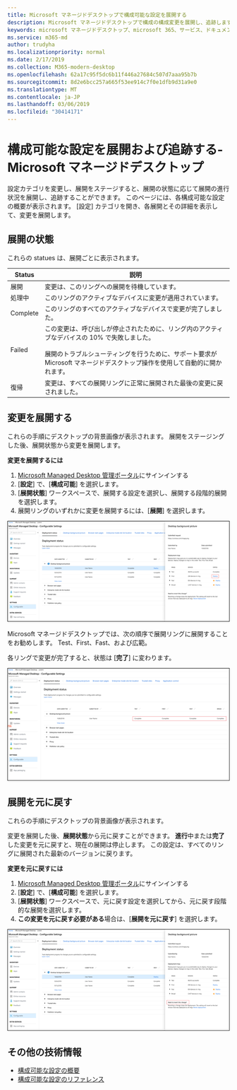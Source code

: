 ```yaml
---
title: Microsoft マネージドデスクトップで構成可能な設定を展開する
description: Microsoft マネージドデスクトップで構成の構成変更を展開し、追跡します。
keywords: microsoft マネージドデスクトップ、microsoft 365、サービス、ドキュメント、展開、段階的展開、構成可能な設定
ms.service: m365-md
author: trudyha
ms.localizationpriority: normal
ms.date: 2/17/2019
ms.collection: M365-modern-desktop
ms.openlocfilehash: 62a17c95f5dc6b11f446a27684c507d7aaa95b7b
ms.sourcegitcommit: 8d2e6bcc257a665f53ee914c7f0e1dfb9d31a9e0
ms.translationtype: MT
ms.contentlocale: ja-JP
ms.lasthandoff: 03/06/2019
ms.locfileid: "30414171"
---
```

# <a name="deploy-and-track-configurable-settings---microsoft-managed-desktop"></a>構成可能な設定を展開および追跡する-Microsoft マネージドデスクトップ

設定カテゴリを変更し、展開をステージすると、展開の状態に応じて展開の進行状況を展開し、追跡することができます。 このページには、各構成可能な設定の概要が表示されます。 [設定] カテゴリを開き、各展開とその詳細を表示して、変更を展開します。 

## <a name="deployment-statuses"></a>展開の状態 

これらの statues は、展開ごとに表示されます。

Status  | 説明 
--- | --- 
展開 | 変更は、このリングへの展開を待機しています。
処理中 | このリングのアクティブなデバイスに変更が適用されています。 
Complete | このリングのすべてのアクティブなデバイスで変更が完了しました。 
Failed | この変更は、呼び出しが停止されたために、リング内のアクティブなデバイスの 10% で失敗しました。<br><br> 展開のトラブルシューティングを行うために、サポート要求が Microsoft マネージドデスクトップ操作を使用して自動的に開かれます。 
復帰 | 変更は、すべての展開リングに正常に展開された最後の変更に戻されました。

## <a name="deploy-changes"></a>変更を展開する

これらの手順にデスクトップの背景画像が表示されます。 展開をステージングした後、展開状態から変更を展開します。 

**変更を展開するには**

1. [Microsoft Managed Desktop 管理ポータル](http://aka.ms/mwaasportal)にサインインする
2. [**設定**] で、[**構成可能**] を選択します。
3. [**展開状態**] ワークスペースで、展開する設定を選択し、展開する段階的展開を選択します。
4. 展開リングのいずれかに変更を展開するには、[**展開**] を選択します。

![構成可能な設定の展開状態の概要](images/deploy-cs-overview.png)

Microsoft マネージドデスクトップでは、次の順序で展開リングに展開することをお勧めします。 Test、First、Fast、および広範。 

各リングで変更が完了すると、状態は [**完了**] に変わります。

![構成可能な設定の展開の完了](images/config-setting-complete.png)

## <a name="revert-deployment"></a>展開を元に戻す

これらの手順にデスクトップの背景画像が表示されます。 

変更を展開した後、**展開状態**から元に戻すことができます。 **進行**中または**完了**した変更を元に戻すと、現在の展開は停止します。 この設定は、すべてのリングに展開された最新のバージョンに戻ります。 

**変更を元に戻すには**
1. [Microsoft Managed Desktop 管理ポータル](http://aka.ms/mwaasportal)にサインインする
2. [**設定**] で、[**構成可能**] を選択します。
3. [**展開状態**] ワークスペースで、元に戻す設定を選択してから、元に戻す段階的な展開を選択します。
4. **この変更を元に戻す必要がある**場合は、[**展開を元に戻す**] を選択します。

![構成可能な設定の展開の復元](images/config-setting-revert.png) 

## <a name="additional-resources"></a>その他の技術情報
- [構成可能な設定の概要](config-setting-overview.md)
- [構成可能な設定のリファレンス](config-setting-ref.md) 